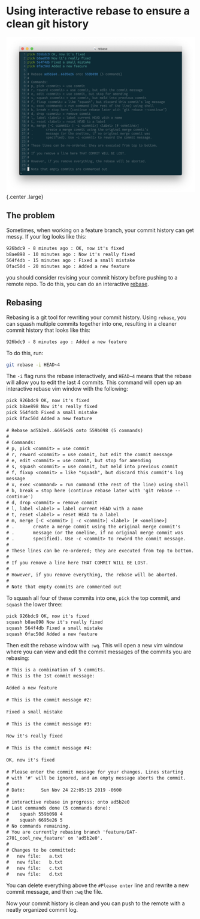 # Using interactive rebase to ensure a clean git history

![rebase](img/rebase.png){.center .large}

## The problem

Sometimes, when working on a feature branch, your commit history can get messy.
If your log looks like this:

    926bdc9 - 8 minutes ago : OK, now it's fixed
    b8ae898 - 10 minutes ago : Now it's really fixed
    564f4db - 15 minutes ago : Fixed a small mistake
    0fac50d - 20 minutes ago : Added a new feature

you should consider revising your commit history before pushing to a remote
repo. To do this, you can do an interactive
[rebase](https://git-scm.com/book/en/v2/Git-Tools-Rewriting-History). 

## Rebasing

Rebasing is a git tool for rewriting your commit history. Using `rebase`, you
can squash multiple commits together into one, resulting in a cleaner commit
history that looks like this:

    926bdc9 - 8 minutes ago : Added a new feature

To do this, run:

``` bash
git rebase -i HEAD~4
```

The `-i` flag runs the rebase interactively, and `HEAD~4` means that the rebase
will allow you to edit the last 4 commits. This command will open up an
interactive rebase vim window with the following:

    pick 926bdc9 OK, now it's fixed
    pick b8ae898 Now it's really fixed
    pick 564f4db Fixed a small mistake
    pick 0fac50d Added a new feature

    # Rebase ad5b2e0..6695e26 onto 559b098 (5 commands)
    #
    # Commands:
    # p, pick <commit> = use commit
    # r, reword <commit> = use commit, but edit the commit message
    # e, edit <commit> = use commit, but stop for amending
    # s, squash <commit> = use commit, but meld into previous commit
    # f, fixup <commit> = like "squash", but discard this commit's log message
    # x, exec <command> = run command (the rest of the line) using shell
    # b, break = stop here (continue rebase later with 'git rebase --continue')
    # d, drop <commit> = remove commit
    # l, label <label> = label current HEAD with a name
    # t, reset <label> = reset HEAD to a label
    # m, merge [-C <commit> | -c <commit>] <label> [# <oneline>]
    # .       create a merge commit using the original merge commit's
    # .       message (or the oneline, if no original merge commit was
    # .       specified). Use -c <commit> to reword the commit message.
    #
    # These lines can be re-ordered; they are executed from top to bottom.
    #
    # If you remove a line here THAT COMMIT WILL BE LOST.
    #
    # However, if you remove everything, the rebase will be aborted.
    #
    # Note that empty commits are commented out

To squash all four of these commits into one, `pick` the top commit, and
`squash` the lower three:

    pick 926bdc9 OK, now it's fixed
    squash b8ae898 Now it's really fixed
    squash 564f4db Fixed a small mistake
    squash 0fac50d Added a new feature

Then exit the rebase window with `:wq`. This will open a new vim window where
you can view and edit the commit messages of the commits you are rebasing:


    # This is a combination of 5 commits.
    # This is the 1st commit message:

    Added a new feature

    # This is the commit message #2:

    Fixed a small mistake

    # This is the commit message #3:

    Now it's really fixed

    # This is the commit message #4:

    OK, now it's fixed

    # Please enter the commit message for your changes. Lines starting
    # with '#' will be ignored, and an empty message aborts the commit.
    #
    # Date:      Sun Nov 24 22:05:15 2019 -0600
    #
    # interactive rebase in progress; onto ad5b2e0
    # Last commands done (5 commands done):
    #    squash 559b098 4
    #    squash 6695e26 5
    # No commands remaining.
    # You are currently rebasing branch 'feature/DAT-2701_cool_new_feature' on 'ad5b2e0'.
    #
    # Changes to be committed:
    #	new file:   a.txt
    #	new file:   b.txt
    #	new file:   c.txt
    #	new file:   d.txt

You can delete everything above the `#Please enter` line and rewrite a new
commit message, and then `:wq` the file.

Now your commit history is clean and you can push to the remote with a neatly
organized commit log.
